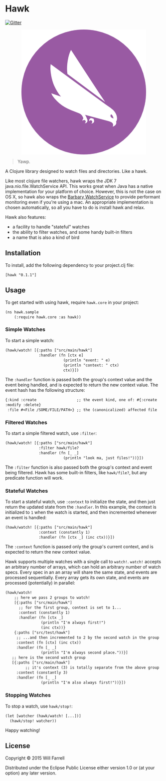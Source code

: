 # Hawk

[![Gitter](https://badges.gitter.im/Join%20Chat.svg)](https://gitter.im/wkf/hawk?utm_source=badge&utm_medium=badge&utm_campaign=pr-badge&utm_content=badge)

<p align="center">
	<img align="center" src="hawk_www/resources/public/img/hawk-400x400-high.png?raw=true" alt="Hawk" />
</p>

> Yawp.

A Clojure library designed to watch files and directories. Like a hawk.

Like most clojure file watchers, hawk wraps the JDK 7 java.nio.file.WatchService API. This works great when Java has a native implementation for  your platform of choice. However, this is not the case on OS X, so hawk also wraps the [Barbary WatchService](https://code.google.com/p/barbarywatchservice/) to provide performant monitoring even if you're using a mac. An appropriate implementation is chosen automatically, so all you have to do is install hawk and relax.

Hawk also features:

* a facility to handle "stateful" watches
* the ability to filter watches, and some handy built-in filters
* a name that is also a kind of bird

## Installation

To install, add the following dependency to your project.clj file:

    [hawk "0.1.1"]

## Usage

To get started with using hawk, require `hawk.core` in your project:

    (ns hawk.sample
        (:require hawk.core :as hawk))

### Simple Watches

To start a simple watch:

    (hawk/watch! [{:paths ["src/main/hawk"]
                   :handler (fn [ctx e]
                              (println "event: " e)
                              (println "context: " ctx)
                              ctx)}])

The `:handler` function is passed both the group's context value and the event being handled, and is expected to return the new context value. The event hash has the following structure:

    {:kind :create                  ;; the event kind, one of: #{:create :modify :delete}
     :file #<File /SOME/FILE/PATH>} ;; the (canonicalized) affected file

### Filtered Watches

To start a simple filtered watch, use `:filter`:

    (hawk/watch! [{:paths ["src/main/hawk"]
                   :filter hawk/file?
                   :handler (fn [_ _]
                              (println "look ma, just files!"))}])

The `:filter` function is also passed both the group's context and event being filtered. Hawk has some built-in filters, like `hawk/file?`, but any predicate function will work.

### Stateful Watches

To start a stateful watch, use `:context` to initialize the state, and then just return the updated state from the `:handler`. In this example, the context is initialized to `1` when the watch is started, and then incremented whenever an event is handled:

    (hawk/watch! [{:paths ["src/main/hawk"]
                   :context (constantly 1)
                   :handler (fn [ctx _] (inc ctx))}])

The `:context` function is passed only the group's current context, and is expected to return the new context value.

Hawk supports multiple watches with a single call to `watch!`. `watch!` accepts an arbitrary number of arrays, which can hold an arbitrary number of watch specs. Every spec in an an array will share the same state, and events are processed sequentially. Every array gets its own state, and events are processed (potentially) in parallel:

    (hawk/watch!
        ;; here we pass 2 groups to watch!
        [{:paths ["src/main/hawk"]
          ;; for the first group, context is set to 1...
          :context (constantly 1)
          :handler (fn [ctx _]
                    (println "I'm always first!")
                    (inc ctx))}
        {:paths ["src/test/hawk"]
         ;; ...and then incremented to 2 by the second watch in the group
         :context (fn [ctx] (inc ctx))
         :handler (fn [_ _]
                    (println "I'm always second place."))}]
       ;; here is the second watch group
       [{:paths ["src/main/hawk"]
             ;; it's context (3) is totally separate from the above group
         :context (constantly 3)
         :handler (fn [_ _]
                    (println "I'm also always first!"))}])

### Stopping Watches

To stop a watch, use `hawk/stop!`:

    (let [watcher (hawk/watch! [...])]
      (hawk/stop! watcher))

Happy watching!


## License

Copyright © 2015 Will Farrell

Distributed under the Eclipse Public License either version 1.0 or (at
your option) any later version.
